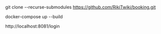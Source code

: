 git clone --recurse-submodules https://github.com/RikiTwiki/booking.git

docker-compose up --build

http://localhost:8081/login
